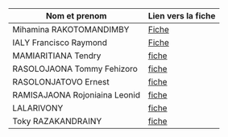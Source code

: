 | Nom et prenom                   | Lien vers la fiche         |
| ------------------------------- | -------------------------- |
| Mihamina RAKOTOMANDIMBY         | [Fiche](./Mihamina.md)     |
| IALY Francisco Raymond          | [Fiche](./IALY.md)         |
| MAMIARITIANA Tendry             | [fiche](./Tendry.md)       |
| RASOLOJAONA Tommy Fehizoro      | [fiche](./Tommy.md)        |
| RASOLONJATOVO Ernest            | [fiche](./Njato.md)        |
| RAMISAJAONA Rojoniaina Leonid   | [fiche](./Rojo.md)         |
| LALARIVONY                      | [fiche](./LALARIVONY.md)   |
| Toky RAZAKANDRAINY              | [fiche](./Toky.md)         |
